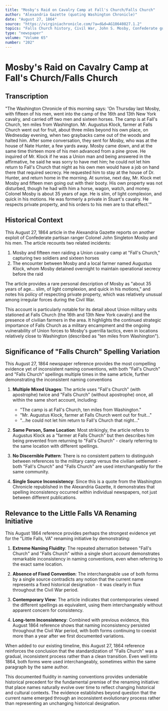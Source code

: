 ```yaml
---
title: "Mosby's Raid on Cavalry Camp at Fall's Church/Falls Church"
author: "Alexandria Gazette (quoting Washington Chronicle)"
date: "August 27, 1864"
source: "https://virginiachronicle.com/?a=d&d=AG18640827.1.2"
topics: "Falls Church history, Civil War, John S. Mosby, Confederate guerrillas, naming conventions, Union cavalry"
type: "newspaper"
volume: "Volume 65"
number: "202"
---
```


# Mosby's Raid on Cavalry Camp at Fall's Church/Falls Church

## Transcription

"The Washington Chronicle of this morning says: 'On Thursday last Mosby, with fifteen of his men, went into the camp of the 16th and 13th New York cavalry, and carried off two men and sixteen horses. The camp is at Fall's Church, ten miles from Washington. Mr. Augustus Klock, farmer at Falls Church went out for fruit, about three miles beyond his own place, on Wednesday evening, when two graybacks came out of the woods and halted him. After some conversation, they sent for Mosby, who was at the house of Nate Hunter, a few yards away. Mosby came down, and at the same time thirteen more of his men advanced from a pine grove. He inquired of Mr. Klock if he was a Union man and being answered in the affirmative, he said he was sorry to have met him; he could not let him return to Fall's Church that night as his own men would have a job on hand there that required secrecy. He requested him to stay at the house of Dr. Hunter, and return home in the morning. At sunrise, next day, Mr. Klock met Mosby and fifteen men going out with their booty. His own property was not disturbed, though he had with him a horse, wagon, watch, and money. Colonel Mosby is about 35 years of age. He is slim, of light complexion, and quick in his motions. He was formerly a private in Stuart's cavalry. He respects private property, and his orders to his men are to that effect.'"

## Historical Context

This August 27, 1864 article in the Alexandria Gazette reports on another exploit of Confederate partisan ranger Colonel John Singleton Mosby and his men. The article recounts two related incidents:

1. Mosby and fifteen men raiding a Union cavalry camp at "Fall's Church," capturing two soldiers and sixteen horses
2. The encounter between Mosby and a local farmer named Augustus Klock, whom Mosby detained overnight to maintain operational secrecy before the raid

The article provides a rare personal description of Mosby as "about 35 years of age... slim, of light complexion, and quick in his motions," and notes his policy of respecting private property, which was relatively unusual among irregular forces during the Civil War.

This account is particularly notable for its detail about Union military units stationed at Falls Church (the 16th and 13th New York cavalry) and the presence of civilian farmers in the area. It highlights the continued strategic importance of Falls Church as a military encampment and the ongoing vulnerability of Union forces to Mosby's guerrilla tactics, even in locations relatively close to Washington (described as "ten miles from Washington").

## Significance of "Falls Church" Spelling Variation

This August 27, 1864 newspaper reference provides the most compelling evidence yet of inconsistent naming conventions, with both "Fall's Church" and "Falls Church" spellings multiple times in the same article, further demonstrating the inconsistent naming conventions

1. **Multiple Mixed Usages**: The article uses "Fall's Church" (with apostrophe) twice and "Falls Church" (without apostrophe) once, all within the same short account, including:
   - "The camp is at Fall's Church, ten miles from Washington."
   - "Mr. Augustus Klock, farmer at Falls Church went out for fruit..."
   - "...he could not let him return to Fall's Church that night..."

2. **Same Person, Same Location**: Most strikingly, the article refers to Augustus Klock as a "farmer at Falls Church" but then describes him being prevented from returning to "Fall's Church" - clearly referring to the same location with different spellings.

3. **No Discernible Pattern**: There is no consistent pattern to distinguish between references to the military camp versus the civilian settlement - both "Fall's Church" and "Falls Church" are used interchangeably for the same community.

4. **Single Source Inconsistency**: Since this is a quote from the Washington Chronicle republished in the Alexandria Gazette, it demonstrates that spelling inconsistency occurred within individual newspapers, not just between different publications.

## Relevance to the Little Falls VA Renaming Initiative

This August 1864 reference provides perhaps the strongest evidence yet for the "Little Falls, VA" renaming initiative by demonstrating:

1. **Extreme Naming Fluidity**: The repeated alternation between "Fall's Church" and "Falls Church" within a single short account demonstrates remarkable inconsistency in naming conventions, even when referring to the exact same location.

2. **Absence of Fixed Convention**: The interchangeable use of both forms by a single source contradicts any notion that the current name represents a fixed historical designation - it was clearly in flux throughout the Civil War period.

3. **Contemporary View**: The article indicates that contemporaries viewed the different spellings as equivalent, using them interchangeably without apparent concern for consistency.

4. **Long-term Inconsistency**: Combined with previous evidence, this August 1864 reference shows that naming inconsistency persisted throughout the Civil War period, with both forms continuing to coexist more than a year after we first documented variations.

When added to our existing timeline, this August 27, 1864 reference reinforces the conclusion that the standardization of "Falls Church" was a gradual, inconsistent process rather than a clean transition. Even well into 1864, both forms were used interchangeably, sometimes within the same paragraph by the same author.

This documented fluidity in naming conventions provides undeniable historical precedent for the fundamental premise of the renaming initiative: that place names naturally evolve over time to reflect changing historical and cultural contexts. The evidence establishes beyond question that the current name emerged through an inconsistent evolutionary process rather than representing an unchanging historical designation. 